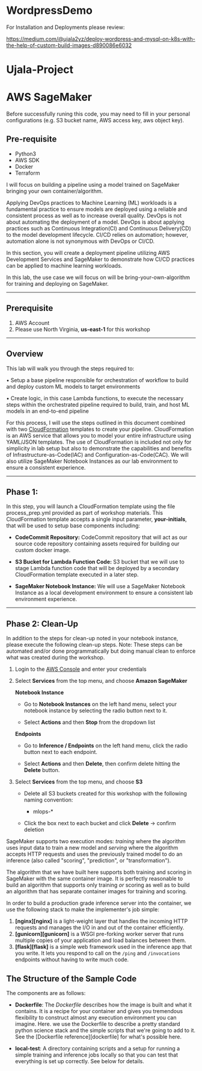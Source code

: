 # WordpressDemo

For Installation and Deployments please review:

https://medium.com/@ujala2yz/deploy-wordpress-and-mysql-on-k8s-with-the-help-of-custom-build-images-d890086e6032

# Ujala-Project

# AWS SageMaker

Before successfully runing this code, you may need to fill in your personal configurations (e.g. S3 bucket name, AWS access key, aws object key).

## Pre-requisite

* Python3
* AWS SDK
* Docker
* Terraform

I will focus on building a pipeline using a model trained on SageMaker bringing your own container/algorithm. 

Applying DevOps practices to Machine Learning (ML) workloads is a fundamental practice to ensure models are deployed using a reliable and consistent process as well as to increase overall quality.   DevOps is not about automating the deployment of a model.  DevOps is about applying practices such as Continuous Integration(CI) and Continuous Delivery(CD) to the model development lifecycle.  CI/CD relies on automation; however, automation alone is not synonymous with DevOps or CI/CD.  

In this section, you will create a deployment pipeline utilizing AWS Development Services and SageMaker to demonstrate how CI/CD practices can be applied to machine learning workloads.

In this lab, the use case we will focus on will be bring-your-own-algorithm for training and deploying on SageMaker.

-------
## Prerequisite

1) AWS Account
2) Please use North Virginia, **us-east-1** for this workshop


------

## Overview

This lab will walk you through the steps required to:

• Setup a base pipeline responsible for orchestration of workflow to build and deploy custom ML models to target environments

•	Create logic, in this case Lambda functions, to execute the necessary steps within the orchestrated pipeline required to build, train, and host ML models in an end-to-end pipeline

For this process, I will use the steps outlined in this document combined with two [CloudFormation](https://aws.amazon.com/cloudformation/) templates to create your pipeline.   CloudFormation is an AWS service that allows you to model your entire infrastructure using YAML/JSON templates.   The use of CloudFormation is included not only for  simplicity in lab setup but also to demonstrate the capabilities and benefits of Infrastructure-as-Code(IAC) and Configuration-as-Code(CAC).  We will also utilize SageMaker Notebook Instances as our lab environment to ensure a consistent experience.

---

## Phase 1:

In this step, you will launch a CloudFormation template using the file process_prep.yml provided as part of workshop materials.  This CloudFormation template accepts a single input parameter, **your-initials**,  that will be used to setup base components including:

-	**CodeCommit Repository:** CodeCommit repository that will act as our source code repository containing assets required for building our custom docker image.

-	**S3 Bucket for Lambda Function Code:** S3 bucket that we will use to stage Lambda function code that will be deployed by a secondary CloudFormation template executed in a later step.

-  **SageMaker Notebook Instance:**  We will use a SageMaker Notebook Instance as a local development environment to ensure a consistent lab environment experience. 

---

## Phase 2: Clean-Up

In addition to the steps for clean-up noted in your notebook instance, please execute the following clean-up steps.  Note: These steps can be automated and/or done programmatically but doing manual clean to enforce what was created during the workshop. 

1. Login to the [AWS Console](https://https://console.aws.amazon.com/) and enter your credentials   

2. Select **Services** from the top menu, and choose **Amazon SageMaker**

   **Notebook Instance**
   * Go to **Notebook Instances** on the left hand menu, select your notebook instance by selecting the radio button next to it.

   *  Select **Actions** and then **Stop** from the dropdown list

   **Endpoints**
   * Go to **Inference / Endpoints** on the left hand menu, click the radio button next to each endpoint. 

   * Select **Actions** and then **Delete**, then confirm delete hitting the **Delete** button. 

3. Select **Services** from the top menu, and choose **S3**

    * Delete all S3 buckets created for this workshop with the following naming convention: 
      - mlops-*
    
    * Click the box next to each bucket and click **Delete** -> confirm deletion


SageMaker supports two execution modes: _training_ where the algorithm uses input data to train a new model and _serving_ where the algorithm accepts HTTP requests and uses the previously trained model to do an inference (also called "scoring", "prediction", or "transformation").

The algorithm that we have built here supports both training and scoring in SageMaker with the same container image. It is perfectly reasonable to build an algorithm that supports only training _or_ scoring as well as to build an algorithm that has separate container images for training and scoring.

In order to build a production grade inference server into the container, we use the following stack to make the implementer's job simple:

1. __[nginx][nginx]__ is a light-weight layer that handles the incoming HTTP requests and manages the I/O in and out of the container efficiently.
2. __[gunicorn][gunicorn]__ is a WSGI pre-forking worker server that runs multiple copies of your application and load balances between them.
3. __[flask][flask]__ is a simple web framework used in the inference app that you write. It lets you respond to call on the `/ping` and `/invocations` endpoints without having to write much code.

## The Structure of the Sample Code

The components are as follows:

* __Dockerfile__: The _Dockerfile_ describes how the image is built and what it contains. It is a recipe for your container and gives you tremendous flexibility to construct almost any execution environment you can imagine. Here. we use the Dockerfile to describe a pretty standard python science stack and the simple scripts that we're going to add to it. See the [Dockerfile reference][dockerfile] for what's possible here.

* __local-test__: A directory containing scripts and a setup for running a simple training and inference jobs locally so that you can test that everything is set up correctly. See below for details.





